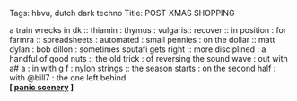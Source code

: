 Tags: hbvu, dutch dark techno
Title: POST-XMAS SHOPPING
  
a train wrecks in dk :: thiamin : thymus : vulgaris:: recover :: in position : for farmra :: spreadsheets : automated : small pennies : on the dollar :: matt dylan : bob dillon : sometimes sputafi gets right :: more disciplined : a handful of good nuts :: the old trick : of reversing the sound wave : out with a# a : in with g f : nylon strings :: the season starts : on the second half : with @bill7 : the one left behind  
**[ [panic scenery](https://spiritofprogress.bandcamp.com/album/exalted-voidstate) ]**
